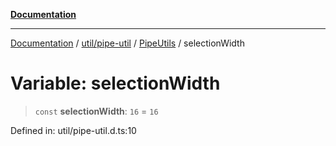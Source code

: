 [**Documentation**](../../../../../index.md)

***

[Documentation](../../../../../index.md) / [util/pipe-util](../../../index.md) / [PipeUtils](../index.md) / selectionWidth

# Variable: selectionWidth

> `const` **selectionWidth**: `16` = `16`

Defined in: util/pipe-util.d.ts:10
